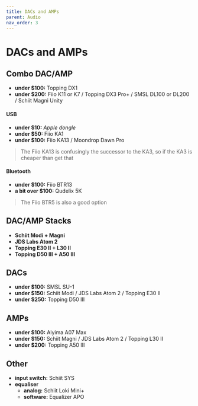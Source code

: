 ```yaml
---
title: DACs and AMPs
parent: Audio
nav_order: 3
---
```

# DACs and AMPs

## Combo DAC/AMP

- **under $100:** Topping DX1
- **under $200:** Fiio K11 or K7 / Topping DX3 Pro+ / SMSL DL100 or DL200 / Schiit Magni Unity

#### USB

- **under $10:** *Apple dongle*
- **under $50:** Fiio KA1
- **under $100:** Fiio KA13 / Moondrop Dawn Pro

> The Fiio KA13 is confusingly the successor to the KA3, so if the KA3 is cheaper than get that

#### Bluetooth

- **under $100:** Fiio BTR13
- **a bit over $100:** Qudelix 5K

> The Fiio BTR5 is also a good option

## DAC/AMP Stacks

- **Schiit Modi + Magni**
- **JDS Labs Atom 2**
- **Topping E30 II + L30 II**
- **Topping D50 III + A50 III**

## DACs

- **under $100:** SMSL SU-1
- **under $150:** Schiit Modi / JDS Labs Atom 2 / Topping E30 II
- **under $250:** Topping D50 III

## AMPs

- **under $100:** Aiyima A07 Max
- **under $150:** Schiit Magni / JDS Labs Atom 2 / Topping L30 II
- **under $200:** Topping A50 III

## Other

- **input switch:** Schiit SYS
- **equaliser** 
	- **analog:** Schiit Loki Mini+
	- **software:** Equalizer APO

